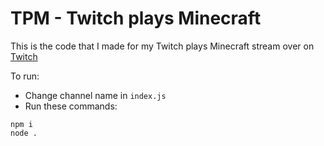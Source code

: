 # TPM - Twitch plays Minecraft

This is the code that I made for my Twitch plays Minecraft stream over on [Twitch](https://twitch.tv/gamerzatnight/)

To run:
 - Change channel name in `index.js`
 - Run these commands:

```
npm i
node .
```
